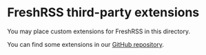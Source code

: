 # FreshRSS third-party extensions

You may place custom extensions for FreshRSS in this directory.

You can find some extensions in our [GitHub repository](https://github.com/FreshRSS/Extensions).
